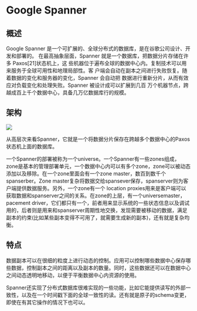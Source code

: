 # **Google Spanner**
## **概述**
Google Spanner 是一个可扩展的、全球分布式的数据库，是在谷歌公司设计、开发和部署的。 在最高抽象层面，Spanner 就是一个数据库，把数据分片存储在许多 Paxos[21]状态机上，这 些机器位于遍布全球的数据中心内。复制技术可以用来服务于全球可用性和地理局部性。客 户端会自动在副本之间进行失败恢复。随着数据的变化和服务器的变化，Spanner 会自动把 数据进行重新分片，从而有效应对负载变化和处理失败。Spanner 被设计成可以扩展到几百 万个机器节点，跨越成百上千个数据中心，具备几万亿数据库行的规模。
## **架构**
![](/docs/images/fenbushi/Aspose.Words.e155d991-2bba-4b18-8ef6-192bfb238a28.002.png)

从高层次来看Spanner，它就是一个将数据分片保存在跨越多个数据中心的Paxos状态机上面的数据库。

一个Spanner的部署被称为一个universe。一个Spanner有一些zones组成，zone是基本的管理部署单元，一个数据中心内可以有多个zone，zone可以被动态添加以及移除。在一个zone里面会有一个zone master，数百到数千个spanserber。Zone master复杂将数据交给spansever保存，spanserver则为客户端提供数据服务。另外，一个zone有一个 location proxies用来是客户端可以获取数据和spanserver之间的关系。在zone的上层，有一个universemaster，pacement driver，它们都只有一个，前者用来显示系统的一些状态信息以及调试用的，后者则是用来和spanserver周期性地交换，发现需要被移动的数据，满足副本的约束(比如某些副本变得不可用了，就需要生成新的副本)，还有就是复杂均衡。
## **特点**
数据副本可以在很细的粒度上进行动态的控制。应用可以控制哪些数据中心保存哪些数据，控制副本之间的距离以及副本的数量。同时，这些数据还可以在数据中心之间动态透明地移动，以便于平衡数据中心内资源的使用。

Spanner还实现了分布式数据库很难实现的一些功能，比如它能提供读写的外部一致性，以及在一个时间戳下面的全球一致性的读。还有就是原子的schema变更，即使在有其它操作的情况下也可以。